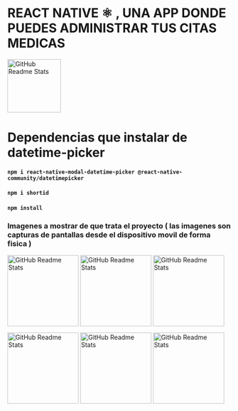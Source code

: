 # REACT NATIVE ⚛️ , UNA APP DONDE PUEDES ADMINISTRAR TUS CITAS MEDICAS 

 <img width="120px" src="https://user-images.githubusercontent.com/46203192/113460059-ad9c8d00-93d4-11eb-85a2-ec8067824f1d.png" align="center" alt="GitHub Readme Stats" />

# Dependencias que instalar de datetime-picker
#### `npm i react-native-modal-datetime-picker @react-native-community/datetimepicker`
#### `npm i shortid`
#### `npm install`


### Imagenes a mostrar de que trata el proyecto ( las imagenes son capturas de pantallas desde el dispositivo movil de forma fisica )
 <img width="160px" src="https://user-images.githubusercontent.com/46203192/113636161-47f80d00-962f-11eb-8bb5-ad23f6e5126d.jpeg" align="center" alt="GitHub Readme Stats" /> <img width="160px" src="https://user-images.githubusercontent.com/46203192/113629445-a7e8b680-9623-11eb-82df-99cde247b05b.jpeg" align="center" alt="GitHub Readme Stats" /> <img width="160px" src="https://user-images.githubusercontent.com/46203192/113629504-ba62f000-9623-11eb-8ff0-0b42e798f662.jpeg" align="center" alt="GitHub Readme Stats" /> 
 
<img width="160px" src="https://user-images.githubusercontent.com/46203192/113629560-d1a1dd80-9623-11eb-80de-055675daf8fc.jpeg" align="center" alt="GitHub Readme Stats" /> <img width="160px" src="https://user-images.githubusercontent.com/46203192/113629603-e2eaea00-9623-11eb-94fb-a2add2b6111a.jpeg" align="center" alt="GitHub Readme Stats" /> <img width="160px" src="https://user-images.githubusercontent.com/46203192/113629676-fbf39b00-9623-11eb-8bdf-b9d841475248.jpeg" align="center" alt="GitHub Readme Stats" />








